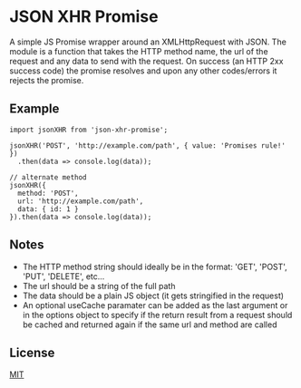 # JSON XHR Promise

A simple JS Promise wrapper around an XMLHttpRequest with JSON. The module is a function that takes the HTTP method name, the url of the request and any data to send with the request. On success (an HTTP 2xx success code) the promise resolves and upon any other codes/errors it rejects the promise.

## Example

```
import jsonXHR from 'json-xhr-promise';

jsonXHR('POST', 'http://example.com/path', { value: 'Promises rule!' })
  .then(data => console.log(data));

// alternate method
jsonXHR({
  method: 'POST',
  url: 'http://example.com/path',
  data: { id: 1 }
}).then(data => console.log(data));

```

## Notes

- The HTTP method string should ideally be in the format: 'GET', 'POST', 'PUT', 'DELETE', etc...
- The url should be a string of the full path
- The data should be a plain JS object (it gets stringified in the request)
- An optional useCache paramater can be added as the last argument or in the options object to specify if the return result from a request should be cached and returned again if the same url and method are called

## License

[MIT](./LICENSE)
